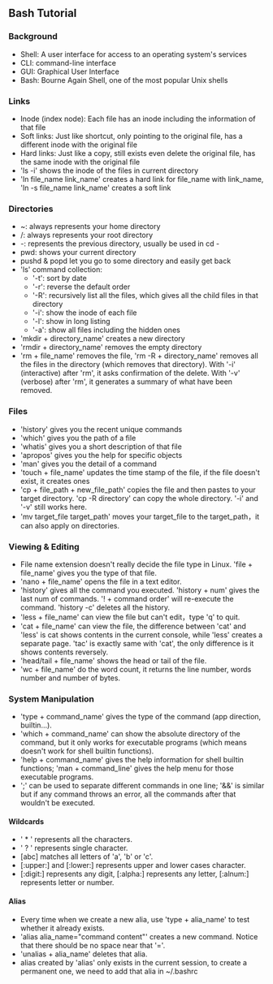 ## Bash Tutorial

### Background
* Shell: A user interface for access to an operating system's services
* CLI: command-line interface
* GUI: Graphical User Interface
* Bash: Bourne Again Shell, one of the most popular Unix shells

### Links
* Inode (index node): Each file has an inode including the information of that file
* Soft links: Just like shortcut, only pointing to the original file, has a different inode with the original file
* Hard links: Just like a copy, still exists even delete the original file, has the same inode with the original file
* 'ls -i' shows the inode of the files in current directory
* 'ln file_name link_name' creates a hard link for file_name with link_name, 'ln -s file_name link_name' creates a soft link

### Directories
* ~: always represents your home directory
* /: always represents your root directory
* -: represents the previous directory, usually be used in cd -
* pwd: shows your current directory
* pushd & popd let you go to some directory and easily get back
* 'ls' command collection:
  * '-t': sort by date
  * '-r': reverse the default order
  * '-R': recursively list all the files, which gives all the child files in that directory
  * '-i': show the inode of each file
  * '-l': show in long listing
  * '-a': show all files including the hidden ones
* 'mkdir + directory_name' creates a new directory
* 'rmdir + directory_name' removes the empty directory
* 'rm + file_name' removes the file, 'rm -R + directory_name' removes all the files in the directory (which removes that directory). With '-i' (interactive) after 'rm', it asks confirmation of the delete. With '-v' (verbose) after 'rm', it generates a summary of what have been removed.

### Files
* 'history' gives you the recent unique commands
* 'which' gives you the path of a file
* 'whatis' gives you a short description of that file
* 'apropos' gives you the help for specific objects
* 'man' gives you the detail of a command
* 'touch + file_name' updates the time stamp of the file, if the file doesn't exist, it creates ones
* 'cp + file_path + new_file_path' copies the file and then pastes to your target directory. 'cp -R directory' can copy the whole directory. '-i' and '-v' still works here.
* 'mv target_file target_path' moves your target_file to the target_path，it can also apply on directories.


### Viewing & Editing
* File name extension doesn't really decide the file type in Linux. 'file + file_name' gives you the type of that file.
* 'nano + file_name' opens the file in a text editor.
* 'history' gives all the command you executed. 'history + num' gives the last num of commands. '! + command order' will re-execute the command. 'history -c' deletes all the history.
* 'less + file_name' can view the file but can't edit，type 'q' to quit.
* 'cat + file_name' can view the file, the difference between 'cat' and 'less' is cat shows contents in the current console, while 'less' creates a separate page. 'tac' is exactly same with 'cat', the only difference is it shows contents reversely.
* 'head/tail + file_name' shows the head or tail of the file.
* 'wc + file_name' do the word count, it returns the line number, words number and number of bytes.

### System Manipulation
* 'type + command_name' gives the type of the command (app direction, builtin...).
* 'which + command_name' can show the absolute directory of the command, but it only works for executable programs (which means doesn't work for shell builtin functions).
* 'help + command_name' gives the help information for shell builtin functions; 'man + command_line' gives the help menu for those executable programs.
* ';' can be used to separate different commands in one line; '&&' is similar but if any command throws an error, all the commands after that wouldn't be executed.

#### Wildcards
* ' * ' represents all the characters.
* ' ? ' represents single character.
* [abc] matches all letters of 'a', 'b' or 'c'.
* [:upper:] and [:lower:] represents upper and lower cases character.
* [:digit:] represents any digit, [:alpha:] represents any letter, [:alnum:] represents letter or number.

#### Alias
* Every time when we create a new alia, use 'type + alia_name' to test whether it already exists.
* 'alias alia_name="command content"' creates a new command. Notice that there should be no space near that '='.
* 'unalias + alia_name' deletes that alia.
* alias created by 'alias' only exists in the current session, to create a permanent one, we need to add that alia in ~/.bashrc
